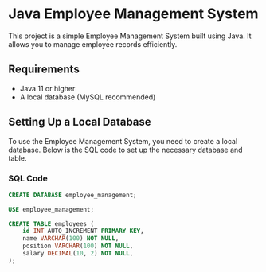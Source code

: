 # Java Employee Management System

This project is a simple Employee Management System built using Java. It allows you to manage employee records efficiently.

## Requirements

- Java 11 or higher
- A local database (MySQL recommended)

## Setting Up a Local Database

To use the Employee Management System, you need to create a local database. Below is the SQL code to set up the necessary database and table.

### SQL Code

```sql
CREATE DATABASE employee_management;

USE employee_management;

CREATE TABLE employees (
    id INT AUTO_INCREMENT PRIMARY KEY,
    name VARCHAR(100) NOT NULL,
    position VARCHAR(100) NOT NULL,
    salary DECIMAL(10, 2) NOT NULL,
);
